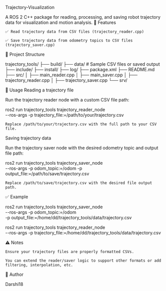 Trajectory-Visualization

A ROS 2 C++ package for reading, processing, and saving robot trajectory data for visualization and motion analysis.
📌 Features

    ✅ Read trajectory data from CSV files (trajectory_reader.cpp)

    ✅ Save trajectory data from odometry topics to CSV files (trajectory_saver.cpp)

📁 Project Structure

trajectory_tools/
├── build/
├── data/                     # Sample CSV files or saved output
├── include/
├── install/
├── log/
├── package.xml
├── README.md
├── src/
│   ├── main_reader.cpp
│   ├── main_saver.cpp
│   ├── trajectory_reader.cpp
│   ├── trajectory_saver.cpp
└── srv/

🚀 Usage
Reading a trajectory file

Run the trajectory reader node with a custom CSV file path:

ros2 run trajectory_tools trajectory_reader_node \
  --ros-args -p trajectory_file:=/path/to/your/trajectory.csv

    Replace /path/to/your/trajectory.csv with the full path to your CSV file.

Saving trajectory data

Run the trajectory saver node with the desired odometry topic and output file path:

ros2 run trajectory_tools trajectory_saver_node \
  --ros-args -p odom_topic:=/odom -p output_file:=/path/to/save/trajectory.csv

    Replace /path/to/save/trajectory.csv with the desired file output path.

✅ Example

ros2 run trajectory_tools trajectory_saver_node \
  --ros-args -p odom_topic:=/odom \
  -p output_file:=/home/dd/trajectory_tools/data/trajectory.csv

ros2 run trajectory_tools trajectory_reader_node \
  --ros-args -p trajectory_file:=/home/dd/trajectory_tools/data/trajectory.csv

⚠️ Notes

    Ensure your trajectory files are properly formatted CSVs.

    You can extend the reader/saver logic to support other formats or add filtering, interpolation, etc.

👤 Author

Darshi18
